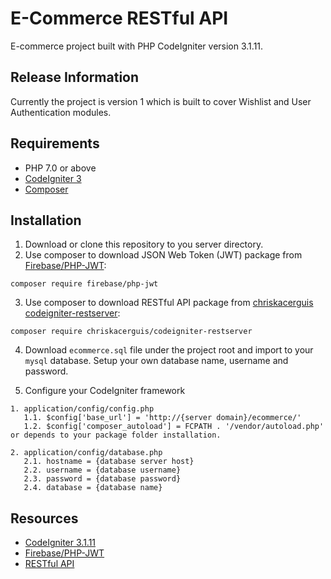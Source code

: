 # E-Commerce RESTful API

E-commerce project built with PHP CodeIgniter version 3.1.11. 

## Release Information

Currently the project is version 1 which is built to cover Wishlist and User Authentication modules.

## Requirements
- PHP 7.0 or above
- [CodeIgniter 3](https://codeigniter.com/userguide3/index.html)
- [Composer](https://getcomposer.org/doc/00-intro.md)

## Installation

1. Download or clone this repository to you server directory.
2. Use composer to download JSON Web Token (JWT) package from [Firebase/PHP-JWT](https://github.com/firebase/php-jwt):
```
composer require firebase/php-jwt
```
3. Use composer to download RESTful API package from [chriskacerguis
codeigniter-restserver](https://github.com/chriskacerguis/codeigniter-restserver):
```
composer require chriskacerguis/codeigniter-restserver
```
4. Download `ecommerce.sql` file under the project root and import to your `mysql` database. Setup your own database name, username and password.

5. Configure your CodeIgniter framework
```
1. application/config/config.php
   1.1. $config['base_url'] = 'http://{server domain}/ecommerce/'
   1.2. $config['composer_autoload'] = FCPATH . '/vendor/autoload.php' or depends to your package folder installation.

2. application/config/database.php
   2.1. hostname = {database server host}
   2.2. username = {database username}
   2.3. password = {database password}
   2.4. database = {database name}
```

## Resources
- [CodeIgniter 3.1.11](https://codeigniter.com/userguide3/index.html)
- [Firebase/PHP-JWT](https://github.com/firebase/php-jwt)
- [RESTful API](https://github.com/chriskacerguis/codeigniter-restserver)